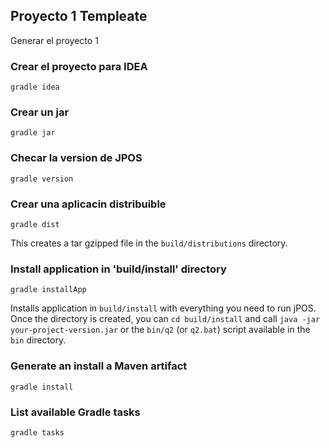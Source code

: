 ## Proyecto 1 Templeate
Generar el proyecto 1

### Crear el proyecto para IDEA
````
gradle idea
````

### Crear un jar
````
gradle jar
````

### Checar la version de JPOS
````
gradle version
````

### Crear una aplicacin distribuible
````
gradle dist
````
This creates a tar gzipped file in the `build/distributions` directory.

### Install application in 'build/install' directory
````
gradle installApp
````
Installs application in `build/install` with everything you need to run jPOS. Once the directory is created, you can `cd build/install` and call `java -jar your-project-version.jar` or the `bin/q2` (or `q2.bat`) script available in the `bin` directory.

### Generate an install a Maven artifact
````
gradle install
````

### List available Gradle tasks
````
gradle tasks
````
